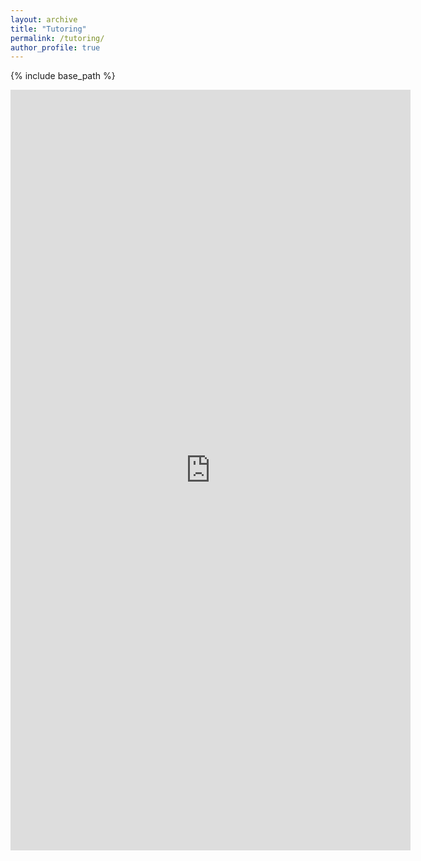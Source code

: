 ```yaml
---
layout: archive
title: "Tutoring"
permalink: /tutoring/
author_profile: true
---
```


{% include base_path %}

<iframe src="https://docs.google.com/forms/d/e/1FAIpQLScIupL2bAvnRrdrdcfn-UIbptEAiugov0o_3hZCkhURjvZUbQ/viewform?embedded=true" width="640" height="1217" frameborder="0" marginheight="0" marginwidth="0">Loading…</iframe>
